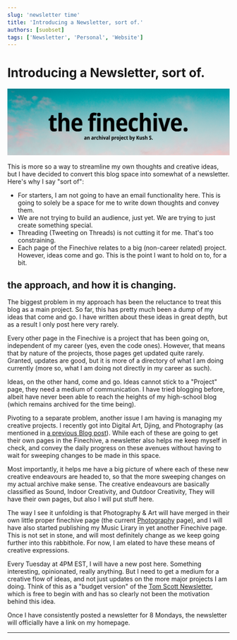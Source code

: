 ```yaml
---
slug: 'newsletter time'
title: 'Introducing a Newsletter, sort of.'
authors: [suobset]
tags: ['Newsletter', 'Personal', 'Website']
---
```


# Introducing a Newsletter, sort of.

![Newsletter Banner](./assets/finechive-newsletter.png)

This is more so a way to streamline my own thoughts and creative ideas, but I have decided to convert this blog space into somewhat of a newsletter. Here's why I say "sort of":

* For starters, I am not going to have an email functionality here. This is going to solely be a space for me to write down thoughts and convey them.
* We are not trying to build an audience, just yet. We are trying to just create something special.
* Threading (Tweeting on Threads) is not cutting it for me. That's too constraining. 
* Each page of the Finechive relates to a big (non-career related) project. However, ideas come and go. This is the point I want to hold on to, for a bit.

## the approach, and how it is changing.

The biggest problem in my approach has been the reluctance to treat this blog as a main project. So far, this has pretty much been a dump of my ideas that come and go. I have written about these ideas in great depth, but as a result I only post here very rarely. 

Every other page in the Finechive is a project that has been going on, independent of my career (yes, even the code ones). However, that means that by nature of the projects, those pages get updated quite rarely. Granted, updates are good, but it is more of a directory of what I am doing currently (more so, what I am doing not directly in my career as such).

Ideas, on the other hand, come and go. Ideas cannot stick to a "Project" page, they need a medium of communication. I have tried blogging before, albeit have never been able to reach the heights of my high-school blog (which remains archived for the time being). 

Pivoting to a separate problem, another issue I am having is managing my creative projects. I recently got into Digital Art, Djing, and Photography (as mentioned in [a previous Blog post](https://skushagra.com/blog/dreaming)). While each of these are going to get their own pages in the Finechive, a newsletter also helps me keep myself in check, and convey the daily progress on these avenues without having to wait for sweeping changes to be made in this space.

Most importantly, it helps me have a big picture of where each of these new creative endeavours are headed to, so that the more sweeping changes on my actual archive make sense. The creative endeavours are basically classified as Sound, Indoor Creativity, and Outdoor Creativity, They will have their own pages, but also I will put stuff here.

The way I see it unfolding is that Photography & Art will have merged in their own little proper finechive page (the current [Photography](https://skushagra.com/docs/finechive/photography) page), and I will have also started publishing my Music Lirary in yet another Finechive page. This is not set in stone, and will most definitely change as we keep going further into this rabbithole. For now, I am elated to have these means of creative expressions.

Every Tuesday at 4PM EST, I will have a new post here. Something interesting, opinionated, really anything. But I need to get a medium for a creative flow of ideas, and not just updates on the more major projects I am doing. Think of this as a "budget version" of the [Tom Scott Newsletter](https://tomscott.com/), which is free to begin with and has so clearly not been the motivation behind this idea.

Once I have consistently posted a newsletter for 8 Mondays, the newsletter will officially have a link on my homepage.

<hr />